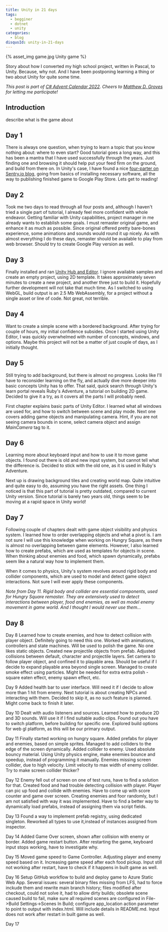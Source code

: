```yaml
---
title: Unity in 21 days
tags:
  - begginer
  - dotnet
  - unity
categories:
  - blog
disqusId: unity-in-21-days
---
```


{% asset_img game.jpg Unity game %}

Story about how I converted my high school project, written in Pascal, to Unity. Because, why not. And I have been postponing learning a thing or two about Unity for quite some time.

<!-- more -->

_This post is part of [C# Advent Calendar 2022](https://www.csadvent.christmas/). Cheers to [Matthew D. Groves](https://twitter.com/mgroves) for letting me participate!_

## Introduction

describe what is the game about

## Day 1

There is always one question, when trying to learn a topic that you know nothing about: where to even start? Good tutorial goes a long way, and this has been a mantra that I have used successfully through the years. Just finding one and browsing it should help put your feed firm on the ground, and build from there on. In Unity's case, I have found a nice [four-parter on Sentry.io blog](https://blog.sentry.io/2022/03/21/unity-tutorial-what-you-need-to-know-before-developing-your-first-unity-game/), going from basics of installing necessary software, all the way to publishing finished game to Google Play Store. Lets get to reading!

## Day 2

Took me two days to read through all four posts and, although I haven't tried a single part of tutorial, I already feel more confident with whole endeavor. Getting familiar with Unity capabilities, project manager in me already wants to establish some goals. I must remaster original game, and enhance it as much as possible. Since original offered pretty bare-bones experience, some animations and sounds would round it up nicely. As with almost everything I do these days, remaster should be available to play from web browser. Should try to create Google Play version as well.

## Day 3

Finally installed and ran [Unity Hub and Editor](https://unity.com/downloads). I ignore available samples and create an empty project, using 2D template. It takes approximately seven minutes to create a new project, and another three just to build it. Hopefully further development will not take that much time. As I switched to using WebGL, build output is an 2.5 Mb WebAssembly, for a project without a single asset or line of code. Not great, not terrible.

## Day 4

Want to create a simple scene with a bordered background. After trying for couple of hours, my initial confidence subsides. Once I started using Unity Editor, I was quickly overwhelmed with number of concepts, windows, and options. Maybe this project will not be a matter of just couple of days, as I initially thought.

## Day 5

Still trying to add background, but there is almost no progress. Looks like I'll have to reconsider learning on the fly, and actually dive more deeper into basic concepts Unity has to offer. That said, quick search through Unity's learn portal reveals Ruby's Adventure, a tutorial on building 2D game. Decided to give it a try, as it covers all the parts I will probably need.

First chapter explains basic parts of Unity Editor. I learned what all windows are used for, and how to switch between scene and play mode. Next one covers adding game objects and manipulating camera. Hint, if you are not seeing camera bounds in scene, select camera object and assign _MainCamera_ tag to it.

## Day 6

Learning more about keyboard input and how to use it to move game objects. I found out there is old and new input system, but cannot tell what the difference is. Decided to stick with the old one, as it is used in Ruby's Adventure.

Next up is drawing background tiles and creating world map. Quite intuitive and quite easy to do, assuming you have the right assets. One thing I noticed is that this part of tutorial is pretty outdated, compared to current Unity version. Since tutorial is barely two years old, things seem to be moving at a rapid space in Unity world!

## Day 7

Following couple of chapters dealt with game object visibility and physics system. I learned how to order overlapping objects and what a pivot is. I am not sure I will use this knowledge when working on Hungry Square, as there is almost no overlapping between game elements. However, I also learned how to create prefabs, which are used as templates for objects in scene. When thinking about enemies and food, which spawn dynamically, prefabs seem like a natural way how to implement them.

When it comes to physics, Unity's system revolves around rigid body and collider components, which are used to model and detect game object interactions. Not sure I will ever apply these components.

_Note from Day 11. Rigid body and collider are essential components, used for Hungry Square remaster. They are extensively used to detect interactions between player, food and enemies, as well as model enemy movement in game world. And I thought I would never use them..._

## Day 8

Day 8
Learned how to create enemies, and how to detect collision with player object. Definitely going to need this one.
Worked with animations, controllers and state machines. Will be used to polish the game. No one likes static objects.
Created new projectile objects from prefab. Adjusted collisions between default, character and projectile layers.
Set camera to follow player object, and confined it to playable area. Should be useful if I decide to expand playable area beyond single screen.
Managed to create smoke effect using particles. Might be needed for extra extra polish - square eaten effect, enemy spawn effect, etc.

Day 9
Added health bar to user interface. Will need it if I decide to allow more than 1 hit from enemy.
Next tutorial is about creating NPCs and interacting with them. Decided to skip it, as no such feature is planned. Might come back to finish it later.

Day 10
Dealt with audio listeners and sources. Learned how to produce 2D and 3D sounds. Will use it if I find suitable audio clips.
Found out you have to switch platform, before building for specific one. Explored build options for web gl platform, as this will be our primary output.

Day 11
Finally started working on hungry square. Added prefabs for player and enemies, based on simple sprites. Managed to add colliders to the edge of the screen dynamically. Added collider to enemy. Used absolute bouncy material. Using Unity physics engine, make enemies bounce and speedup, instead of programming it manually.
Enemies missing screen collider, due to high velocity. Limit velocity to max width of enemy collider. Try to make screen collider thicker?

Day 12
Enemy fell out of screen on one of test runs, have to find a solution for that.
Created food and had trouble detecting collision with player. Player can pic up food and collide with enemies. Have to come up with score counter and game over screen.
Creating enemies and foor randomly, but I am not satisfied with way it was implemented. Have to find a better way to dynamically load prefabs, instead of assigning them via script fields.

Day 13
Found a way to implement prefab registry, using dedicated singleton. Reworked all types to use it,instead of instances assigned from inspector.

Day 14
Added Game Over screen, shown after collision with enemy or border. Added game restart button. After restarting the game, keyboard input stops working, have to investigate why.

Day 15
Moved game speed to Game Controller. Adjusting player and enemy speed based on it. Increasing game speed after each food pickup. Input still not working after restart, have to check if it happens in built game as well.

Day 16
Setup GitHub workflow to build and deploy game to Azure Static Web App. Several issues: several binary files missing from LFS, had to force inckude them and rewrite main branch history; files modified after checkout, could not solve it, had to allow dirty builds; obsolete scene caused build to fail, make sure all required scenes are configured in File->Build Settings->Scenes In Build; configure app_location action parameter to point to output with index.html. Will include details in README.md.
Input does not work after restart in built game as well.

Day 17